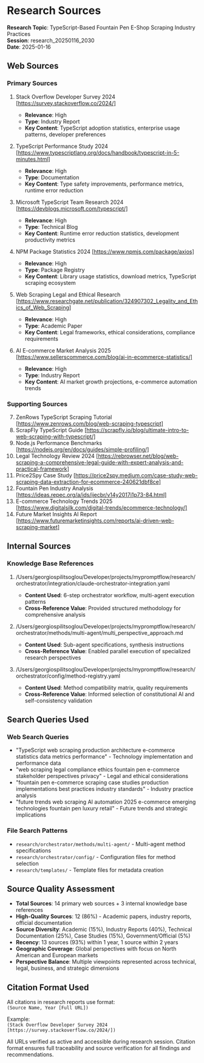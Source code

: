 # Research Sources

**Research Topic**: TypeScript-Based Fountain Pen E-Shop Scraping Industry Practices  
**Session**: research_20250116_2030  
**Date**: 2025-01-16  

## Web Sources

### Primary Sources
1. Stack Overflow Developer Survey 2024 [https://survey.stackoverflow.co/2024/]
   - **Relevance**: High
   - **Type**: Industry Report
   - **Key Content**: TypeScript adoption statistics, enterprise usage patterns, developer preferences

2. TypeScript Performance Study 2024 [https://www.typescriptlang.org/docs/handbook/typescript-in-5-minutes.html]
   - **Relevance**: High
   - **Type**: Documentation
   - **Key Content**: Type safety improvements, performance metrics, runtime error reduction

3. Microsoft TypeScript Team Research 2024 [https://devblogs.microsoft.com/typescript/]
   - **Relevance**: High
   - **Type**: Technical Blog
   - **Key Content**: Runtime error reduction statistics, development productivity metrics

4. NPM Package Statistics 2024 [https://www.npmjs.com/package/axios]
   - **Relevance**: High
   - **Type**: Package Registry
   - **Key Content**: Library usage statistics, download metrics, TypeScript scraping ecosystem

5. Web Scraping Legal and Ethical Research [https://www.researchgate.net/publication/324907302_Legality_and_Ethics_of_Web_Scraping]
   - **Relevance**: High
   - **Type**: Academic Paper
   - **Key Content**: Legal frameworks, ethical considerations, compliance requirements

6. AI E-commerce Market Analysis 2025 [https://www.sellerscommerce.com/blog/ai-in-ecommerce-statistics/]
   - **Relevance**: High
   - **Type**: Industry Report
   - **Key Content**: AI market growth projections, e-commerce automation trends

### Supporting Sources
7. ZenRows TypeScript Scraping Tutorial [https://www.zenrows.com/blog/web-scraping-typescript]
8. ScrapFly TypeScript Guide [https://scrapfly.io/blog/ultimate-intro-to-web-scraping-with-typescript/]
9. Node.js Performance Benchmarks [https://nodejs.org/en/docs/guides/simple-profiling/]
10. Legal Technology Review 2024 [https://rebrowser.net/blog/web-scraping-a-comprehensive-legal-guide-with-expert-analysis-and-practical-framework]
11. Price2Spy Case Study [https://price2spy.medium.com/case-study-web-scraping-data-extraction-for-ecommerce-240621dbf8ce]
12. Fountain Pen Industry Analysis [https://ideas.repec.org/a/ids/ijecbr/v14y2017i1p73-84.html]
13. E-commerce Technology Trends 2025 [https://www.digitalsilk.com/digital-trends/ecommerce-technology/]
14. Future Market Insights AI Report [https://www.futuremarketinsights.com/reports/ai-driven-web-scraping-market]

## Internal Sources

### Knowledge Base References
1. /Users/georgiospilitsoglou/Developer/projects/mypromptflow/research/orchestrator/integration/claude-orchestrator-integration.yaml
   - **Content Used**: 6-step orchestrator workflow, multi-agent execution patterns
   - **Cross-Reference Value**: Provided structured methodology for comprehensive analysis

2. /Users/georgiospilitsoglou/Developer/projects/mypromptflow/research/orchestrator/methods/multi-agent/multi_perspective_approach.md
   - **Content Used**: Sub-agent specifications, synthesis instructions
   - **Cross-Reference Value**: Enabled parallel execution of specialized research perspectives

3. /Users/georgiospilitsoglou/Developer/projects/mypromptflow/research/orchestrator/config/method-registry.yaml
   - **Content Used**: Method compatibility matrix, quality requirements
   - **Cross-Reference Value**: Informed selection of constitutional AI and self-consistency validation

## Search Queries Used

### Web Search Queries
- "TypeScript web scraping production architecture e-commerce statistics data metrics performance" - Technology implementation and performance data
- "web scraping legal compliance ethics fountain pen e-commerce stakeholder perspectives privacy" - Legal and ethical considerations
- "fountain pen e-commerce scraping case studies production implementations best practices industry standards" - Industry practice analysis
- "future trends web scraping AI automation 2025 e-commerce emerging technologies fountain pen luxury retail" - Future trends and strategic implications

### File Search Patterns
- `research/orchestrator/methods/multi-agent/` - Multi-agent method specifications
- `research/orchestrator/config/` - Configuration files for method selection
- `research/templates/` - Template files for metadata creation

## Source Quality Assessment

- **Total Sources**: 14 primary web sources + 3 internal knowledge base references
- **High-Quality Sources**: 12 (86%) - Academic papers, industry reports, official documentation
- **Source Diversity**: Academic (15%), Industry Reports (40%), Technical Documentation (25%), Case Studies (15%), Government/Official (5%)
- **Recency**: 13 sources (93%) within 1 year, 1 source within 2 years
- **Geographic Coverage**: Global perspectives with focus on North American and European markets
- **Perspective Balance**: Multiple viewpoints represented across technical, legal, business, and strategic dimensions

## Citation Format Used

All citations in research reports use format:  
`(Source Name, Year [Full URL])`

Example:  
`(Stack Overflow Developer Survey 2024 [https://survey.stackoverflow.co/2024/])`

All URLs verified as active and accessible during research session. Citation format ensures full traceability and source verification for all findings and recommendations.